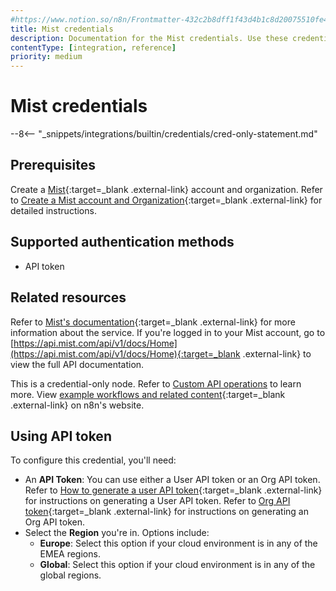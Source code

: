 ```yaml
---
#https://www.notion.so/n8n/Frontmatter-432c2b8dff1f43d4b1c8d20075510fe4
title: Mist credentials
description: Documentation for the Mist credentials. Use these credentials to authenticate Mist in n8n, a workflow automation platform.
contentType: [integration, reference]
priority: medium
---
```


# Mist credentials

--8<-- "_snippets/integrations/builtin/credentials/cred-only-statement.md"

## Prerequisites

Create a [Mist](https://www.mist.com/){:target=_blank .external-link} account and organization. Refer to [Create a Mist account and Organization](https://www.mist.com/documentation/create-mist-org/){:target=_blank .external-link} for detailed instructions.

## Supported authentication methods

- API token

## Related resources

Refer to [Mist's documentation](https://www.mist.com/documentation/mist-api-introduction/){:target=_blank .external-link} for more information about the service. If you're logged in to your Mist account, go to [https://api.mist.com/api/v1/docs/Home](https://api.mist.com/api/v1/docs/Home){:target=_blank .external-link} to view the full API documentation.

This is a credential-only node. Refer to [Custom API operations](/integrations/custom-operations.md) to learn more. View [example workflows and related content](https://n8n.io/integrations/mist/){:target=_blank .external-link} on n8n's website.

## Using API token

To configure this credential, you'll need:

- An **API Token**: You can use either a User API token or an Org API token. Refer to [How to generate a user API token](https://www.mist.com/documentation/using-postman/){:target=_blank .external-link} for instructions on generating a User API token. Refer to [Org API token](https://www.mist.com/documentation/org-api-token/){:target=_blank .external-link} for instructions on generating an Org API token.
- Select the **Region** you're in. Options include:
    - **Europe**: Select this option if your cloud environment is in any of the EMEA regions.
    - **Global**: Select this option if your cloud environment is in any of the global regions.
